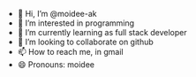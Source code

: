 - 👋 Hi, I’m @moidee-ak
- 👀 I’m interested in programming
- 🌱 I’m currently learning as full stack developer
- 💞️ I’m looking to collaborate on github
- 📫 How to reach me, in gmail
- 😄 Pronouns: moidee

<!---
moidee-ak/moidee-ak is a ✨ special ✨ repository because its `README.md` (this file) appears on your GitHub profile.
You can click the Preview link to take a look at your changes.
--->
